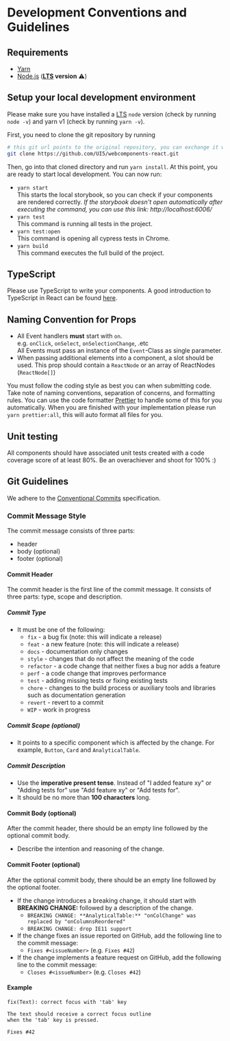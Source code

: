 # Development Conventions and Guidelines

## Requirements

- [Yarn](https://yarnpkg.com)
- [Node.js](https://nodejs.org/) (**[LTS](https://github.com/nodejs/release?tab=readme-ov-file#release-schedule) version** ⚠️)

## Setup your local development environment

Please make sure you have installed a [LTS](https://github.com/nodejs/release?tab=readme-ov-file#release-schedule) `node` version (check by running `node -v`) and yarn v1 (check by running `yarn -v`).

First, you need to clone the git repository by running

```sh
# this git url points to the original repository, you can exchange it with the address of your fork
git clone https://github.com/UI5/webcomponents-react.git
```

Then, go into that cloned directory and run `yarn install`. At this point, you are ready to start local development. You can now run:

- `yarn start` <br />
  This starts the local storybook, so you can check if your components are rendered correctly. _If the storybook doesn't open automatically after executing the command, you can use this link: http://localhost:6006/_
- `yarn test` <br />
  This command is running all tests in the project.
- `yarn test:open` <br />
  This command is opening all cypress tests in Chrome.
- `yarn build` <br />
  This command executes the full build of the project.

## TypeScript

Please use TypeScript to write your components. A good introduction to TypeScript in React can be found [here](https://levelup.gitconnected.com/ultimate-react-component-patterns-with-typescript-2-8-82990c516935).

## Naming Convention for Props

- All Event handlers **must** start with `on`.<br />
  e.g. `onClick`, `onSelect`, `onSelectionChange`, .etc<br />
  All Events must pass an instance of the `Event`-Class as single parameter.
- When passing additional elements into a component, a slot should be used. This prop should contain a `ReactNode` or an array of ReactNodes (`ReactNode[]`)

You must follow the coding style as best you can when submitting code. Take note of naming conventions, separation of concerns, and formatting rules. You can use the code formatter [Prettier](https://prettier.io/) to handle some of this for you automatically.
When you are finished with your implementation please run `yarn prettier:all`, this will auto format all files for you.

## Unit testing

All components should have associated unit tests created with a code coverage score of at least 80%. Be an overachiever and shoot for 100% :)

## Git Guidelines

We adhere to the [Conventional Commits](https://conventionalcommits.org) specification.

### Commit Message Style

The commit message consists of three parts:

- header
- body (optional)
- footer (optional)

#### Commit Header

The commit header is the first line of the commit message. It consists of three parts: type, scope and description.

##### Commit Type

- It must be one of the following:
  - `fix` - a bug fix (note: this will indicate a release)
  - `feat` - a new feature (note: this will indicate a release)
  - `docs` - documentation only changes
  - `style` - changes that do not affect the meaning of the code
  - `refactor` - a code change that neither fixes a bug nor adds a feature
  - `perf` - a code change that improves performance
  - `test` - adding missing tests or fixing existing tests
  - `chore` - changes to the build process or auxiliary tools and libraries such as documentation generation
  - `revert` - revert to a commit
  - `WIP` - work in progress

##### Commit Scope (optional)

- It points to a specific component which is affected by the change. For example, `Button`, `Card` and `AnalyticalTable`.

##### Commit Description

- Use the **imperative present tense**. Instead of "I added feature xy" or "Adding tests for" use "Add feature xy" or "Add tests for".
- It should be no more than **100 characters** long.

#### Commit Body (optional)

After the commit header, there should be an empty line followed by the optional commit body.

- Describe the intention and reasoning of the change.

#### Commit Footer (optional)

After the optional commit body, there should be an empty line followed by the optional footer.

- If the change introduces a breaking change, it should start with **BREAKING CHANGE:** followed by a description of the change.
  - `BREAKING CHANGE: **AnalyticalTable:** "onColChange" was replaced by "onColumnsReordered"`
  - `BREAKING CHANGE: drop IE11 support`
- If the change fixes an issue reported on GitHub, add the following line to the commit message:
  - `Fixes #<issueNumber>` (e.g. `Fixes #42`)
- If the change implements a feature request on GitHub, add the following line to the commit message:
  - `Closes #<issueNumber>` (e.g. `Closes #42`)

#### Example

```
fix(Text): correct focus with 'tab' key

The text should receive a correct focus outline
when the 'tab' key is pressed.

Fixes #42
```
